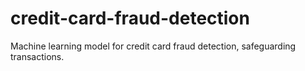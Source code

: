# credit-card-fraud-detection
Machine learning model for credit card fraud detection, safeguarding transactions.
